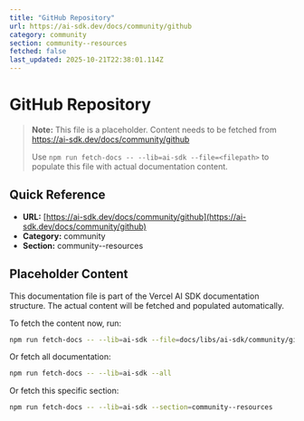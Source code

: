 ```yaml
---
title: "GitHub Repository"
url: https://ai-sdk.dev/docs/community/github
category: community
section: community--resources
fetched: false
last_updated: 2025-10-21T22:38:01.114Z
---
```


# GitHub Repository

> **Note:** This file is a placeholder. Content needs to be fetched from https://ai-sdk.dev/docs/community/github
>
> Use `npm run fetch-docs -- --lib=ai-sdk --file=<filepath>` to populate this file with actual documentation content.

## Quick Reference

- **URL:** [https://ai-sdk.dev/docs/community/github](https://ai-sdk.dev/docs/community/github)
- **Category:** community
- **Section:** community--resources

## Placeholder Content

This documentation file is part of the Vercel AI SDK documentation structure.
The actual content will be fetched and populated automatically.

To fetch the content now, run:

```bash
npm run fetch-docs -- --lib=ai-sdk --file=docs/libs/ai-sdk/community/github.md
```

Or fetch all documentation:

```bash
npm run fetch-docs -- --lib=ai-sdk --all
```

Or fetch this specific section:

```bash
npm run fetch-docs -- --lib=ai-sdk --section=community--resources
```
